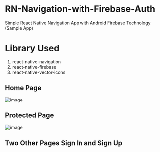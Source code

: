 # RN-Navigation-with-Firebase-Auth
Simple React Native Navigation App with Android Firebase Technology (Sample App)

# Library Used
1) react-native-navigation
2) react-native-firebase
3) react-native-vector-icons

## Home Page
![image](https://user-images.githubusercontent.com/15573188/55957029-2d465580-5c1a-11e9-8760-715fa3de0a0b.png)

## Protected Page
![image](https://user-images.githubusercontent.com/15573188/55957168-7ac2c280-5c1a-11e9-9892-4d038ec15130.png)

## Two Other Pages Sign In and Sign Up
